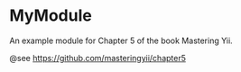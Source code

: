 # MyModule

An example module for Chapter 5 of the book Mastering Yii. 

@see https://github.com/masteringyii/chapter5
